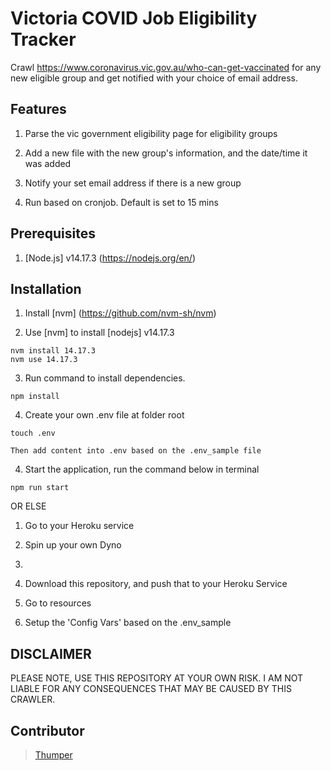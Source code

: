 # Victoria COVID Job Eligibility Tracker

Crawl https://www.coronavirus.vic.gov.au/who-can-get-vaccinated for any new eligible group and get notified with your choice of email address.

## Features

1. Parse the vic government eligibility page for eligibility groups

2. Add a new file with the new group's information, and the date/time it was added

3. Notify your set email address if there is a new group

4. Run based on cronjob.  Default is set to 15 mins


## Prerequisites

1. [Node.js] v14.17.3 (https://nodejs.org/en/)

## Installation

1. Install [nvm] (https://github.com/nvm-sh/nvm)

2. Use [nvm] to install [nodejs] v14.17.3
```
nvm install 14.17.3
nvm use 14.17.3
```

3. Run command to install dependencies.
```
npm install
```

4. Create your own .env file at folder root
```
touch .env
```
```
Then add content into .env based on the .env_sample file
```

4. Start the application, run the command below in terminal
```
npm run start
```

OR ELSE
1. Go to your Heroku service

2. Spin up your own Dyno

3. 
1. Download this repository, and push that to your Heroku Service

2. Go to resources
2. Setup the 'Config Vars' based on the .env_sample

## DISCLAIMER
PLEASE NOTE, USE THIS REPOSITORY AT YOUR OWN RISK.  I AM NOT LIABLE FOR ANY CONSEQUENCES THAT MAY BE CAUSED BY THIS CRAWLER.

## Contributor

> [Thumper](https://github.com/thumperL)
